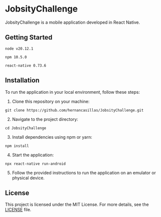 # JobsityChallenge

JobsityChallenge is a mobile application developed in React Native.

## Getting Started

```
node v20.12.1
```

```
npm 10.5.0
```

```
react-native 0.73.6
```

## Installation

To run the application in your local environment, follow these steps:

1. Clone this repository on your machine:

```
git clone https://github.com/hernancasillas/JobsityChallenge.git
```

2. Navigate to the project directory:

```
cd JobsityChallenge
```

3. Install dependencies using npm or yarn:

```
npm install
```

4. Start the application:

```
npx react-native run-android
```

5. Follow the provided instructions to run the application on an emulator or physical device.

## License

This project is licensed under the MIT License. For more details, see the [LICENSE](LICENSE) file.
